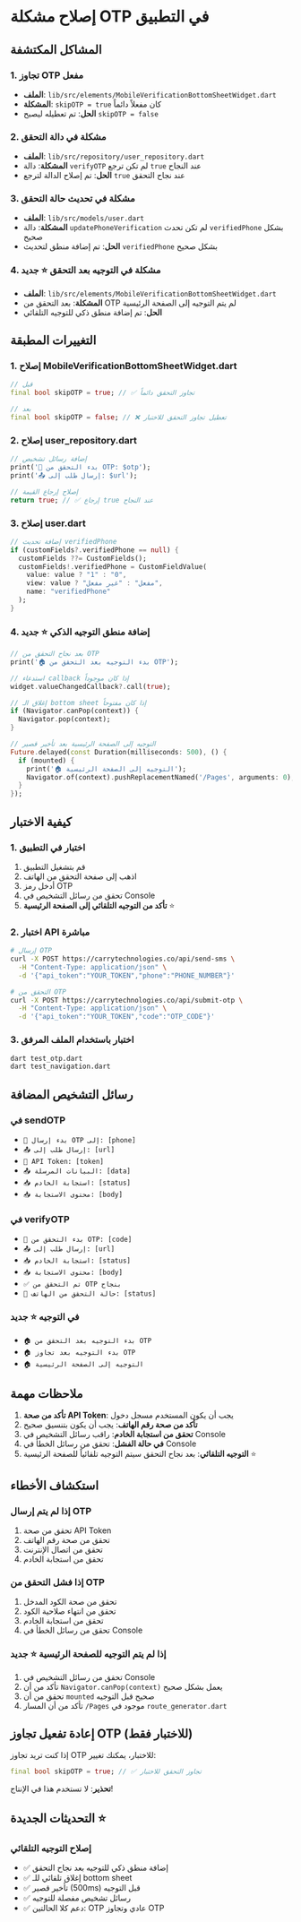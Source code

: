 # إصلاح مشكلة OTP في التطبيق

## المشاكل المكتشفة

### 1. تجاوز OTP مفعل
- **الملف**: `lib/src/elements/MobileVerificationBottomSheetWidget.dart`
- **المشكلة**: `skipOTP = true` كان مفعلاً دائماً
- **الحل**: تم تعطيله ليصبح `skipOTP = false`

### 2. مشكلة في دالة التحقق
- **الملف**: `lib/src/repository/user_repository.dart`
- **المشكلة**: دالة `verifyOTP` لم تكن ترجع `true` عند النجاح
- **الحل**: تم إصلاح الدالة لترجع `true` عند نجاح التحقق

### 3. مشكلة في تحديث حالة التحقق
- **الملف**: `lib/src/models/user.dart`
- **المشكلة**: دالة `updatePhoneVerification` لم تكن تحدث `verifiedPhone` بشكل صحيح
- **الحل**: تم إضافة منطق لتحديث `verifiedPhone` بشكل صحيح

### 4. مشكلة في التوجيه بعد التحقق ⭐ **جديد**
- **الملف**: `lib/src/elements/MobileVerificationBottomSheetWidget.dart`
- **المشكلة**: بعد التحقق من OTP لم يتم التوجيه إلى الصفحة الرئيسية
- **الحل**: تم إضافة منطق ذكي للتوجيه التلقائي

## التغييرات المطبقة

### 1. إصلاح MobileVerificationBottomSheetWidget.dart
```dart
// قبل
final bool skipOTP = true; // ✅ تجاوز التحقق دائماً

// بعد
final bool skipOTP = false; // ❌ تعطيل تجاوز التحقق للاختبار
```

### 2. إصلاح user_repository.dart
```dart
// إضافة رسائل تشخيص
print('🔐 بدء التحقق من OTP: $otp');
print('📤 إرسال طلب إلى: $url');

// إصلاح إرجاع القيمة
return true; // ✅ إرجاع true عند النجاح
```

### 3. إصلاح user.dart
```dart
// إضافة تحديث verifiedPhone
if (customFields?.verifiedPhone == null) {
  customFields ??= CustomFields();
  customFields!.verifiedPhone = CustomFieldValue(
    value: value ? "1" : "0",
    view: value ? "مفعل" : "غير مفعل",
    name: "verifiedPhone"
  );
}
```

### 4. إضافة منطق التوجيه الذكي ⭐ **جديد**
```dart
// بعد نجاح التحقق من OTP
print('🏠 بدء التوجيه بعد التحقق من OTP');

// استدعاء callback إذا كان موجوداً
widget.valueChangedCallback?.call(true);

// إغلاق الـ bottom sheet إذا كان مفتوحاً
if (Navigator.canPop(context)) {
  Navigator.pop(context);
}

// التوجيه إلى الصفحة الرئيسية بعد تأخير قصير
Future.delayed(const Duration(milliseconds: 500), () {
  if (mounted) {
    print('🏠 التوجيه إلى الصفحة الرئيسية');
    Navigator.of(context).pushReplacementNamed('/Pages', arguments: 0);
  }
});
```

## كيفية الاختبار

### 1. اختبار في التطبيق
1. قم بتشغيل التطبيق
2. اذهب إلى صفحة التحقق من الهاتف
3. أدخل رمز OTP
4. تحقق من رسائل التشخيص في Console
5. **تأكد من التوجيه التلقائي إلى الصفحة الرئيسية** ⭐

### 2. اختبار API مباشرة
```bash
# إرسال OTP
curl -X POST https://carrytechnologies.co/api/send-sms \
  -H "Content-Type: application/json" \
  -d '{"api_token":"YOUR_TOKEN","phone":"PHONE_NUMBER"}'

# التحقق من OTP
curl -X POST https://carrytechnologies.co/api/submit-otp \
  -H "Content-Type: application/json" \
  -d '{"api_token":"YOUR_TOKEN","code":"OTP_CODE"}'
```

### 3. اختبار باستخدام الملف المرفق
```bash
dart test_otp.dart
dart test_navigation.dart
```

## رسائل التشخيص المضافة

### في sendOTP
- `📱 بدء إرسال OTP إلى: [phone]`
- `📤 إرسال طلب إلى: [url]`
- `🔑 API Token: [token]`
- `📤 البيانات المرسلة: [data]`
- `📥 استجابة الخادم: [status]`
- `📥 محتوى الاستجابة: [body]`

### في verifyOTP
- `🔐 بدء التحقق من OTP: [code]`
- `📤 إرسال طلب إلى: [url]`
- `📥 استجابة الخادم: [status]`
- `📥 محتوى الاستجابة: [body]`
- `✅ تم التحقق من OTP بنجاح`
- `📱 حالة التحقق من الهاتف: [status]`

### في التوجيه ⭐ **جديد**
- `🏠 بدء التوجيه بعد التحقق من OTP`
- `🏠 بدء التوجيه بعد تجاوز OTP`
- `🏠 التوجيه إلى الصفحة الرئيسية`

## ملاحظات مهمة

1. **تأكد من صحة API Token**: يجب أن يكون المستخدم مسجل دخول
2. **تأكد من صحة رقم الهاتف**: يجب أن يكون بتنسيق صحيح
3. **تحقق من استجابة الخادم**: راقب رسائل التشخيص في Console
4. **في حالة الفشل**: تحقق من رسائل الخطأ في Console
5. **التوجيه التلقائي**: بعد نجاح التحقق سيتم التوجيه تلقائياً للصفحة الرئيسية ⭐

## استكشاف الأخطاء

### إذا لم يتم إرسال OTP
1. تحقق من صحة API Token
2. تحقق من صحة رقم الهاتف
3. تحقق من اتصال الإنترنت
4. تحقق من استجابة الخادم

### إذا فشل التحقق من OTP
1. تحقق من صحة الكود المدخل
2. تحقق من انتهاء صلاحية الكود
3. تحقق من استجابة الخادم
4. تحقق من رسائل الخطأ في Console

### إذا لم يتم التوجيه للصفحة الرئيسية ⭐ **جديد**
1. تحقق من رسائل التشخيص في Console
2. تأكد من أن `Navigator.canPop(context)` يعمل بشكل صحيح
3. تحقق من أن `mounted` صحيح قبل التوجيه
4. تأكد من أن المسار `/Pages` موجود في `route_generator.dart`

## إعادة تفعيل تجاوز OTP (للاختبار فقط)

إذا كنت تريد تجاوز OTP للاختبار، يمكنك تغيير:
```dart
final bool skipOTP = true; // ✅ تجاوز التحقق للاختبار
```

**تحذير**: لا تستخدم هذا في الإنتاج!

## التحديثات الجديدة ⭐

### إصلاح التوجيه التلقائي
- ✅ إضافة منطق ذكي للتوجيه بعد نجاح التحقق
- ✅ إغلاق تلقائي للـ bottom sheet
- ✅ تأخير قصير (500ms) قبل التوجيه
- ✅ رسائل تشخيص مفصلة للتوجيه
- ✅ دعم كلا الحالتين: OTP عادي وتجاوز OTP 